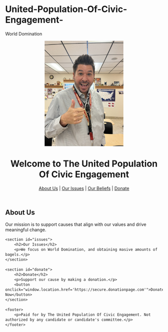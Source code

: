 # United-Population-Of-Civic-Engagement-
World Domination 
<header>
    <img src="IMG_3607.jpeg" alt="Excited Thumbs Up" style="width:50%; display:block; margin:auto;">
    <h1>Welcome to The United Population Of Civic Engagement</h1>
    <nav>
        <a href="#about">About Us</a> |
        <a href="#issues">Our Issues</a> |
        <a href="#beliefs">Our Beliefs</a> |
        <a href="#donate">Donate</a>
    </nav>
</header>
<!DOCTYPE html>
<html lang="en">
<head>
    <meta charset="UTF-8">
    <meta name="viewport" content="width=device-width, initial-scale=1.0">
    <title>Your Super PAC</title>
</head>
    <section id="about">
        <h2>About Us</h2>
        <p>Our mission is to support causes that align with our values and drive meaningful change.</p>
    </section>

    <section id="issues">
        <h2>Our Issues</h2>
        <p>We focus on World Domination, and obtaining masive amounts of bagels.</p>
    </section>

    <section id="donate">
        <h2>Donate</h2>
        <p>Support our cause by making a donation.</p>
        <button onclick="window.location.href='https://secure.donationpage.com'">Donate Now</button>
    </section>

    <footer>
        <p>Paid for by The United Population Of Civic Engagement. Not authorized by any candidate or candidate's committee.</p>
    </footer>
</body>
</html>
